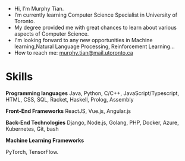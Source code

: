 - Hi, I’m Murphy Tian.
- I’m currently learning Computer Science Specialist in University of Toronto. 
- My degree provided me with great chances to learn about various aspects of Computer Science.
- I'm looking forward to any new opportunities in Machine learning,Natural Language Processing, Reinforcement Learning...
- How to reach me: murphy.tian@mail.utoronto.ca

# Skills
**Programming languages**
Java, Python, C/C++, JavaScript/Typescript, HTML, CSS, SQL, Racket, Haskell, Prolog, Assembly

**Front-End Frameworks**
ReactJS, Vue.js, Angular.js

**Back-End Technologies**
Django, Node.js, Golang, PHP, Docker, Azure, Kubernetes, Git, bash

**Machine Learning Frameworks**

PyTorch, TensorFlow.
